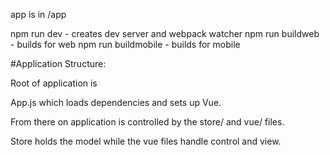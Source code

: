 app is in /app

npm run dev - creates dev server and webpack watcher
npm run buildweb - builds for web
npm run buildmobile - builds for mobile

#Application Structure:

Root of application is 

App.js which loads dependencies and sets up Vue.

From there on application is controlled by the store/ and vue/ files.

Store holds the model while the vue files handle control and view.
